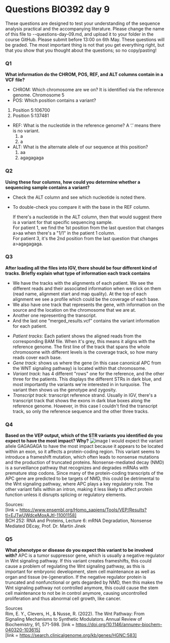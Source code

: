 
# Questions BIO392 day 9
These questions are designed to test your understanding of the sequence analysis practical and the accompanying literature. Please change the name of this file to <First letter>-<Last name>-questions-day-09.md, and upload it to your folder in the course GitHub. Please submit before 13:00 on 6th May.
These questions will be graded. The most important thing is not that you get everything right, but that you show that you thought about the questions; so no copy/pasting!

### Q1
**What information do the CHROM, POS, REF, and ALT columns contain in a VCF file?**
* CHROM: Which chromosome are we on? It is identified via the reference genome.
  Chromosome 5
* POS: Which position contains a variant?
 1. Position 5:106700
 2. Position 5:137481
* REF: What is the nucleotide in the reference genome? A ‘.’ means there is no variant.
  1. a
  2. a
* ALT: What is the alternate allele of our sequence at this position?
  1. aa
  2. agagagaga

### Q2
**Using these four columns, how could you determine whether a sequencing sample contains a variant?**
* Check the ALT column and see which nucleotide is noted there.  
* To double-check you compare it with the base in the	REF column.

  If there's a nucleotide in the ALT column, then that would suggest there is a variant for that specific sequencing sample.\
  For patient 1, we find the 1st position from the last question that changes a>aa when there's a "1/1" in the patient 1 column. \
  For patient 3, it's the 2nd position from the last question that changes a>agagagaga. 

### Q3
**After loading all the files into IGV, there should be four different kind of tracks. Briefly explain what type of information each track contains**
* We have the tracks with the alignments of each patient. We see the different reads and their associated information when we click on them (read name, alignment start and map quality). At the top of each alignment we see a profile which could be the coverage of each base.
* We also have one track that represents the gene, with information on the source and the location on the chromosome that we are at. 
* Another one representing the transcript.
* And the last one “merged_results.vcf” contains the variant information for each patient.
  
- *Patient tracks*: Each patient shows the aligned reads from the corresponding BAM file. When it's grey, this means it aligns with the reference genome. The first line of the track that spans the whole chromosome with different levels is the coverage track, so how many reads cover each base.
- *Gene track*: shows us where the gene (in this case canonical APC from the WNT signaling pathway) is located within that chromosome.
- *Variant track*: has 4 different "rows" one for the reference, and the other three for the patients. This displays the different STRs in dark blue, and most importantly the variants we're interested in in turquoise. The variant then shows us the genotype and zygosity.
- *Transcript track*: transcript reference strand. Usually in IGV, there's a transcript track that shows the exons in dark blue boxes along the reference genome. However, in this case I couldn't find the transcript track, so only the reference sequence and the other three tracks.

### Q4
**Based on the VEP output, which of the STR variants you identified do you expect to have the most impact? Why?**
 ![image](https://github.com/user-attachments/assets/f5f793bb-4997-4a7b-ad14-8bf68002ffc)
I would expect the variant allele GAGAGAGA to have the most impact because it appears to be located within an exon, so it affects a protein-coding region. This variant seems to introduce a frameshift mutation, which often leads to nonsense mutations and the production of truncated proteins.
Nonsense-mediated decay (NMD) is a surveillance pathway that recognizes and degrades mRNAs with premature stop codons. Since many of the protein-coding transcripts of the APC gene are predicted to be targets of NMD, this could be detrimental to the Wnt signaling pathway, where APC plays a key regulatory role.
The other variant falls within an intron, making it less likely to affect protein function unless it disrupts splicing or regulatory elements.

Sources: \
[link = https://www.ensembl.org/Homo_sapiens/Tools/VEP/Results?tl=EJTwUWdceMoxAJtI-11001158] \
BCH 252: RNA and Proteins, Lecture 6: mRNA Degradation, Nonsense Mediated DEcay, Prof. Dr. Martin Jinek

### Q5
**What phenotype or disease do you expect this variant to be involved with?**
APC is a tumor suppressor gene, which is usually a negative regulator in Wnt signaling pathway. 
If this variant creates frameshifts, this could cause a problem of regulating the Wnt signaling pathway, as this is important for embryonic development, stem cell maintenance as well as organ and tissue (re-)generation. If the negative regulator protein is truncated and nonfunctional or gets degarded by NMD, then this makes the Wnt signaling pathway not controlled anymore, this could cause the stem cell maintenance to not be in control anymore, causing uncontrolled proliferation and thus abnormal cell growth, like cancer.


Sources \
Rim, E. Y., Clevers, H., & Nusse, R. (2022). The Wnt Pathway: From Signaling Mechanisms to Synthetic Modulators. Annual Review of Biochemistry, 91, 571-598. [link = https://doi.org/10.1146/annurev-biochem-040320-103615] \
[link = https://search.clinicalgenome.org/kb/genes/HGNC:583]

